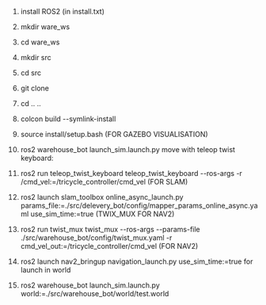 1. install ROS2    (in install.txt)

2. mkdir ware_ws

3. cd ware_ws

4. mkdir src

5. cd src

6. git clone

7. cd .. ..

8. colcon build --symlink-install

9. source install/setup.bash
(FOR GAZEBO VISUALISATION)
10. ros2 warehouse_bot launch_sim.launch.py 
move with teleop twist keyboard:
11.  ros2 run teleop_twist_keyboard teleop_twist_keyboard --ros-args -r /cmd_vel:=/tricycle_controller/cmd_vel
(FOR SLAM)
12. ros2 launch slam_toolbox online_async_launch.py params_file:=./src/delevery_bot/config/mapper_params_online_async.yaml use_sim_time:=true 
(TWIX_MUX FOR NAV2)
13. ros2 run twist_mux twist_mux --ros-args --params-file ./src/warehouse_bot/config/twist_mux.yaml -r cmd_vel_out:=/tricycle_controller/cmd_vel 
(FOR NAV2)
14. ros2 launch nav2_bringup navigation_launch.py use_sim_time:=true
for launch in world
15. ros2 warehouse_bot launch_sim.launch.py world:=./src/warehouse_bot/world/test.world
